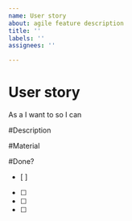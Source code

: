 ```yaml
---
name: User story
about: agile feature description
title: ''
labels: ''
assignees: ''

---
```


# User story
As a 
I want to
so I can

#Description

#Material

#Done?
- [ ] 
- [ ] 
- [ ] 
- [ ]
